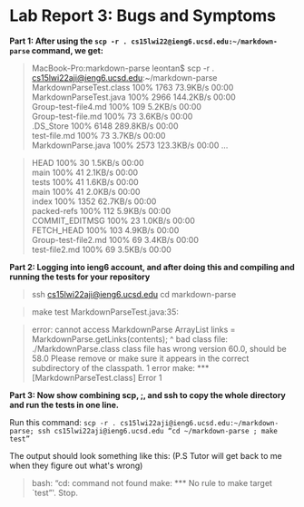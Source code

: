 # Lab Report 3: Bugs and Symptoms

**Part 1: After using the `scp -r . cs15lwi22@ieng6.ucsd.edu:~/markdown-parse` command, we get:**

> MacBook-Pro:markdown-parse leontan$ scp -r . cs15lwi22aji@ieng6.ucsd.edu:~/markdown-parse
MarkdownParseTest.class                       100% 1763    73.9KB/s   00:00    
MarkdownParseTest.java                        100% 2966   144.2KB/s   00:00    
Group-test-file4.md                           100%  109     5.2KB/s   00:00    
Group-test-file.md                            100%   73     3.6KB/s   00:00    
.DS_Store                                     100% 6148   289.8KB/s   00:00    
test-file.md                                  100%   73     3.7KB/s   00:00    
MarkdownParse.java                            100% 2573   123.3KB/s   00:00 
... 

>HEAD                                          100%   30     1.5KB/s   00:00    
main                                          100%   41     2.1KB/s   00:00    
tests                                         100%   41     1.6KB/s   00:00    
main                                          100%   41     2.0KB/s   00:00    
index                                         100% 1352    62.7KB/s   00:00    
packed-refs                                   100%  112     5.9KB/s   00:00    
COMMIT_EDITMSG                                100%   23     1.0KB/s   00:00    
FETCH_HEAD                                    100%  103     4.9KB/s   00:00    
Group-test-file2.md                           100%   69     3.4KB/s   00:00    
test-file2.md                                 100%   69     3.5KB/s   00:00 

 **Part 2: Logging into ieng6 account, and after doing this and compiling and running the tests for your repository**

> ssh cs15lwi22aji@ieng6.ucsd.edu
cd markdown-parse 

> make test
MarkdownParseTest.java:35: 

> error: cannot access MarkdownParse
        ArrayList<String> links = MarkdownParse.getLinks(contents);
                                  ^
  bad class file: ./MarkdownParse.class
    class file has wrong version 60.0, should be 58.0
    Please remove or make sure it appears in the correct subdirectory of the classpath.
1 error
make: *** [MarkdownParseTest.class] Error 1

**Part 3: Now show combining scp, ;, and ssh to copy the whole directory and run the tests in one line.**

Run this command: `scp -r . cs15lwi22aji@ieng6.ucsd.edu:~/markdown-parse; ssh cs15lwi22aji@ieng6.ucsd.edu “cd ~/markdown-parse ; make test”`

The output should look something like this:
(P.S Tutor will get back to me when they figure out what's wrong) 

> bash: “cd: command not found
make: *** No rule to make target `test”'.  Stop.

